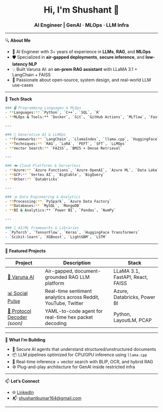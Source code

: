 <h1 align="center">Hi, I'm Shushant 👋</h1>
<h3 align="center">AI Engineer | GenAI · MLOps · LLM Infra</h3>

---

🔍 **About Me**

- 🧠 AI Engineer with 3+ years of experience in **LLMs**, **RAG**, and **MLOps**
- 🛡️ Specialized in **air-gapped deployments**, **secure inference**, and **low-latency NLP**
- 💡 Built Varuna AI: an **on-prem RAG assistant** with LLaMA 3.1 + LangChain + FAISS
- 🚀 Passionate about open-source, system design, and real-world LLM use-cases

---

🧰 **Tech Stack**

```bash
### 🖥️ Programming Languages & MLOps  
- **Languages:** `Python`, `C++`, `SQL`, `R`  
- **MLOps & Tools:** `Docker`, `Git`, `GitHub Actions`, `MLflow`, `FastAPI`, `Streamlit`, `Airflow`

---

### 🧠 Generative AI & LLMOps  
- **Frameworks:** `LangChain`, `LlamaIndex`, `llama.cpp`, `HuggingFace`  
- **Techniques:** `RAG`, `LoRA`, `PEFT`, `SFT`, `LLMOps`  
- **Vector Search:** `FAISS`, `BM25 + Dense Retrieval`

---

### ☁️ Cloud Platforms & Serverless  
- **Azure:** `Azure Functions`, `Azure OpenAI`, `Azure ML`, `Data Lake`, `Synapse`  
- **GCP:** `Vertex AI`, `Bigtable`, `BigQuery`  
- **Other:** `Databricks`

---

### 📊 Data Engineering & Analytics  
- **Processing:** `PySpark`, `Azure Data Factory`  
- **Databases:** `MySQL`, `MongoDB`  
- **BI & Analytics:** `Power BI`, `Pandas`, `NumPy`

---

### 🧪 AI/ML Frameworks & Libraries  
- `PyTorch`, `TensorFlow`, `Keras`, `HuggingFace Transformers`  
- `Scikit-learn`, `XGBoost`, `LightGBM`, `LSTM`
```

---

📌 **Featured Projects**

| Project | Description | Stack |
|--------|-------------|-------|
| [🚀 Varuna AI](https://github.com/shushantAI/Conversational_AI_Assistant_On_Prem.git) | Air-gapped, document-grounded RAG LLM platform | LLaMA 3.1, FastAPI, React, FAISS |
| [📊 Social Pulse](https://github.com/shushantAI/Azure-Social-Media-Sentiment-Pipeline.git) | Real-time sentiment analytics across Reddit, YouTube, Twitter | Azure, Databricks, Power BI |
| [🤖 Protocol Decoder](https://github.com/shushantAI/decoder-agent) _(soon)_ | YAML-to-code agent for real-time hex packet decoding | Python, LayoutLM, PCAP |

---

🧠 **What I’m Building**

- 🤖 Secure AI agents that understand structured/unstructured documents
- 📦 LLM pipelines optimized for CPU/GPU inference using `llama.cpp`
- 🧪 Real-time inference + vector search with BLIP, OCR, and hybrid RAG
- ⚙️ Plug-and-play architecture for GenAI inside restricted infra

---

📫 **Let’s Connect**

- 🌐 [LinkedIn](https://linkedin.com/in/shushant-ai)
- 📬 shushantkumar164@gmail.com

---

